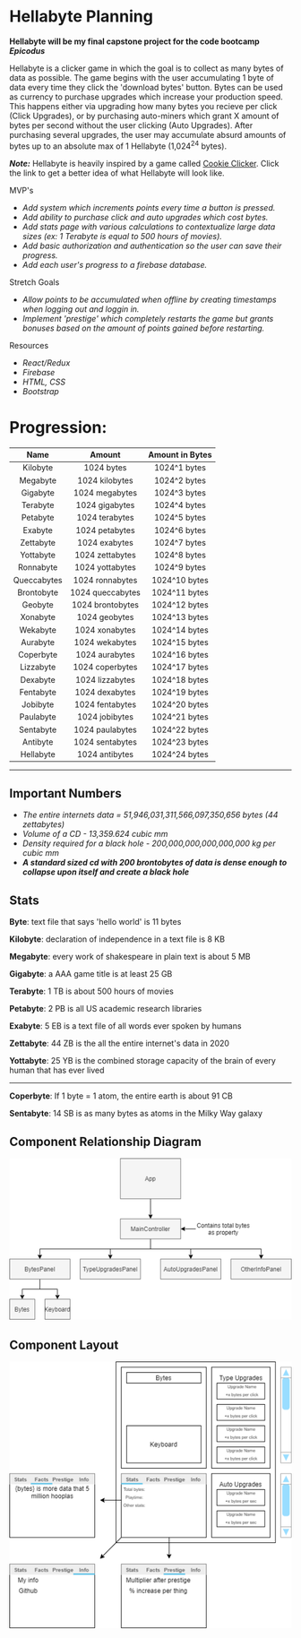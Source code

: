 # Hellabyte Planning

**Hellabyte will be my final capstone project for the code bootcamp *Epicodus***

Hellabyte is a clicker game in which the goal is to collect as many bytes of data as possible. The game begins with the user accumulating 1 byte of data every time they click the 'download bytes' button. Bytes can be used as currency to purchase upgrades which increase your production speed. This happens either via upgrading how many bytes you recieve per click (Click Upgrades), or by purchasing auto-miners which grant X amount of bytes per second without the user clicking (Auto Upgrades). After purchasing several upgrades, the user may accumulate absurd amounts of bytes up to an absolute max of 1 Hellabyte (1,024<sup>24</sup> bytes).

***Note:*** Hellabyte is heavily inspired by a game called [Cookie Clicker](https://orteil.dashnet.org/cookieclicker/). Click the link to get a better idea of what Hellabyte will look like.

MVP's
 * _Add system which increments points every time a button is pressed._
 * _Add ability to purchase click and auto upgrades which cost bytes._
 * _Add stats page with various calculations to contextualize large data sizes (ex: 1 Terabyte is equal to 500 hours of movies)._
 * _Add basic authorization and authentication so the user can save their progress._
 * _Add each user's progress to a firebase database._

Stretch Goals
 * _Allow points to be accumulated when offline by creating timestamps when logging out and loggin in._
 * _Implement 'prestige' which completely restarts the game but grants bonuses based on the amount of points gained before restarting._

Resources
 * _React/Redux_
 * _Firebase_
 * _HTML, CSS_
 * _Bootstrap_



# Progression:
| Name | Amount | Amount in Bytes |
| :---: | :---: | :---: |
Kilobyte | 1024 bytes | 1024^1 bytes
Megabyte | 1024 kilobytes | 1024^2 bytes
Gigabyte | 1024 megabytes | 1024^3 bytes
Terabyte | 1024 gigabytes | 1024^4 bytes
Petabyte | 1024 terabytes | 1024^5 bytes
Exabyte  | 1024 petabytes | 1024^6 bytes
Zettabyte | 1024 exabytes | 1024^7 bytes
Yottabyte | 1024 zettabytes | 1024^8 bytes
Ronnabyte | 1024 yottabytes | 1024^9 bytes
Queccabytes | 1024 ronnabytes | 1024^10 bytes
Brontobyte | 1024 queccabytes | 1024^11 bytes
Geobyte | 1024 brontobytes | 1024^12 bytes
Xonabyte | 1024 geobytes | 1024^13 bytes
Wekabyte | 1024 xonabytes | 1024^14 bytes
Aurabyte | 1024 wekabytes | 1024^15 bytes
Coperbyte | 1024 aurabytes | 1024^16 bytes
Lizzabyte | 1024 coperbytes | 1024^17 bytes
Dexabyte | 1024 lizzabytes | 1024^18 bytes
Fentabyte | 1024 dexabytes | 1024^19 bytes
Jobibyte | 1024 fentabytes | 1024^20 bytes
Paulabyte | 1024 jobibytes | 1024^21 bytes
Sentabyte | 1024 paulabytes | 1024^22 bytes
Antibyte | 1024 sentabytes | 1024^23 bytes
Hellabyte | 1024 antibytes | 1024^24 bytes

<hr/>

## Important Numbers

 * _The entire internets data = 51,946,031,311,566,097,350,656 bytes (44 zettabytes)_
 * _Volume of a CD - 13,359.624 cubic mm_
 * _Density required for a black hole - 200,000,000,000,000,000 kg per cubic mm_
 * ***A standard sized cd with 200 brontobytes of data is dense enough to collapse upon itself and create a black hole***

## Stats


**Byte**: text file that says 'hello world' is 11 bytes

**Kilobyte**: declaration of independence in a text file is 8 KB

**Megabyte**: every work of shakespeare in plain text is about 5 MB

**Gigabyte**: a AAA game title is at least 25 GB

**Terabyte**: 1 TB is about 500 hours of movies

**Petabyte**: 2 PB is all US academic research libraries

**Exabyte**: 5 EB is a text file of all words ever spoken by humans

**Zettabyte**: 44 ZB is the all the entire internet's data in 2020

**Yottabyte**: 25 YB is the combined storage capacity of the brain of every human that has ever lived

------
**Coperbyte**: If 1 byte = 1 atom, the entire earth is about 91 CB

**Sentabyte**: 14 SB is as many bytes as atoms in the Milky Way galaxy

## Component Relationship Diagram

![Component Relationships](relationships.png)

## Component Layout

![Component Layout](components-layout.png)